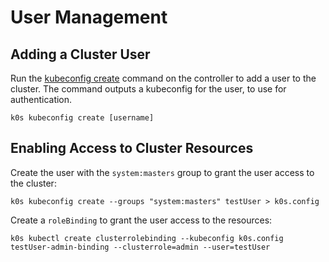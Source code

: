 # User Management

## Adding a Cluster User

Run the [kubeconfig create](cli/k0s_kubeconfig_create.md) command on the controller to add a user to the cluster. The command outputs a kubeconfig for the user, to use for authentication.

```shell
k0s kubeconfig create [username]
```

## Enabling Access to Cluster Resources

Create the user with the `system:masters` group to grant the user access to the cluster:

```shell
k0s kubeconfig create --groups "system:masters" testUser > k0s.config
```

Create a `roleBinding` to grant the user access to the resources:

```shell
k0s kubectl create clusterrolebinding --kubeconfig k0s.config testUser-admin-binding --clusterrole=admin --user=testUser
```